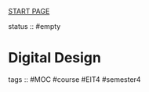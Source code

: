 [START PAGE](../START%20PAGE.md)

status :: #empty 

# Digital Design

tags :: #MOC #course #EIT4 #semester4
